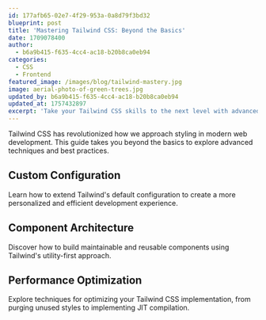 ```yaml
---
id: 177afb65-02e7-4f29-953a-0a8d79f3bd32
blueprint: post
title: 'Mastering Tailwind CSS: Beyond the Basics'
date: 1709078400
author:
  - b6a9b415-f635-4cc4-ac18-b20b8ca0eb94
categories:
  - CSS
  - Frontend
featured_image: /images/blog/tailwind-mastery.jpg
image: aerial-photo-of-green-trees.jpg
updated_by: b6a9b415-f635-4cc4-ac18-b20b8ca0eb94
updated_at: 1757432897
excerpt: 'Take your Tailwind CSS skills to the next level with advanced techniques, custom configurations, and performance optimization strategies for modern web development.'
---
```

Tailwind CSS has revolutionized how we approach styling in modern web development. This guide takes you beyond the basics to explore advanced techniques and best practices.

## Custom Configuration

Learn how to extend Tailwind's default configuration to create a more personalized and efficient development experience.

## Component Architecture

Discover how to build maintainable and reusable components using Tailwind's utility-first approach.

## Performance Optimization

Explore techniques for optimizing your Tailwind CSS implementation, from purging unused styles to implementing JIT compilation. 